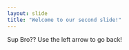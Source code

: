 ```yaml
---
layout: slide
title: "Welcome to our second slide!"
---
```

Sup Bro??
Use the left arrow to go back!
